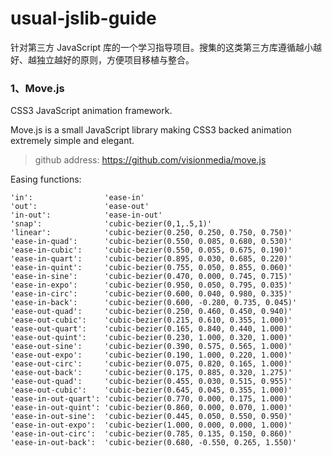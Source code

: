 # usual-jslib-guide
针对第三方 JavaScript 库的一个学习指导项目。搜集的这类第三方库遵循越小越好、越独立越好的原则，方便项目移植与整合。

### 1、Move.js
CSS3 JavaScript animation framework.

Move.js is a small JavaScript library making CSS3 backed animation extremely simple and elegant.

> github address: https://github.com/visionmedia/move.js

Easing functions:
```
'in':                'ease-in'
'out':               'ease-out'
'in-out':            'ease-in-out'
'snap':              'cubic-bezier(0,1,.5,1)'
'linear':            'cubic-bezier(0.250, 0.250, 0.750, 0.750)'
'ease-in-quad':      'cubic-bezier(0.550, 0.085, 0.680, 0.530)'
'ease-in-cubic':     'cubic-bezier(0.550, 0.055, 0.675, 0.190)'
'ease-in-quart':     'cubic-bezier(0.895, 0.030, 0.685, 0.220)'
'ease-in-quint':     'cubic-bezier(0.755, 0.050, 0.855, 0.060)'
'ease-in-sine':      'cubic-bezier(0.470, 0.000, 0.745, 0.715)'
'ease-in-expo':      'cubic-bezier(0.950, 0.050, 0.795, 0.035)'
'ease-in-circ':      'cubic-bezier(0.600, 0.040, 0.980, 0.335)'
'ease-in-back':      'cubic-bezier(0.600, -0.280, 0.735, 0.045)'
'ease-out-quad':     'cubic-bezier(0.250, 0.460, 0.450, 0.940)'
'ease-out-cubic':    'cubic-bezier(0.215, 0.610, 0.355, 1.000)'
'ease-out-quart':    'cubic-bezier(0.165, 0.840, 0.440, 1.000)'
'ease-out-quint':    'cubic-bezier(0.230, 1.000, 0.320, 1.000)'
'ease-out-sine':     'cubic-bezier(0.390, 0.575, 0.565, 1.000)'
'ease-out-expo':     'cubic-bezier(0.190, 1.000, 0.220, 1.000)'
'ease-out-circ':     'cubic-bezier(0.075, 0.820, 0.165, 1.000)'
'ease-out-back':     'cubic-bezier(0.175, 0.885, 0.320, 1.275)'
'ease-out-quad':     'cubic-bezier(0.455, 0.030, 0.515, 0.955)'
'ease-out-cubic':    'cubic-bezier(0.645, 0.045, 0.355, 1.000)'
'ease-in-out-quart': 'cubic-bezier(0.770, 0.000, 0.175, 1.000)'
'ease-in-out-quint': 'cubic-bezier(0.860, 0.000, 0.070, 1.000)'
'ease-in-out-sine':  'cubic-bezier(0.445, 0.050, 0.550, 0.950)'
'ease-in-out-expo':  'cubic-bezier(1.000, 0.000, 0.000, 1.000)'
'ease-in-out-circ':  'cubic-bezier(0.785, 0.135, 0.150, 0.860)'
'ease-in-out-back':  'cubic-bezier(0.680, -0.550, 0.265, 1.550)'
```